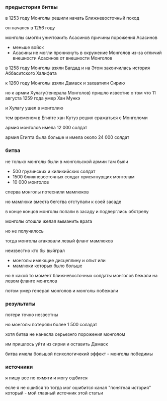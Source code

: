 ### предыстория битвы

в 1253 году Монголы решили начать Ближневосточный поход

он начался в 1256 году

монголы смогли уничтожить Асасинов
причины порожения Асасинов

- меньше войск
- Асасины не могли проникнуть в окружение Монголов из-за отличий внешности Асасинов от внешности Монголов

в 1258 году Монголы взяли Багдад и на Этом закончилась история Аббаситского Халифата

к 1260 году Монголы взяли Дамаск и захватили Сирию

но к армии Хулагу(генерала Монголов) пришло известие о том что 11 августа 1259 года умер Хан Мункэ

и Хулагу ушел в монголию

тем временем в Египте хан Кутуз решил сражаться с Монголоми

армия монголов имела 12 000 солдат

армия Египта была больше и имела около 24 000 солдат

### битва

не только монголы были в монгольской армии там были

- 500 грузинских и киликийских солдат
- 1500 ближневосточных солдат присягнувщих монголам
- 10 000 монголов

сперва монголы потеснили мамлюков

но мамлюки вместа бегства отступали к соей засаде

в конце концов монголы попали в засаду и подверглись обстрелу

монголы отошли желая выманить врага

но не получилось

тогда монголы атаковали левый фланг мамлюков

неизвестно кто бы выйграл

- монголы имеющие дисцеплину и опыт или
- мамлюки которых было больше

но в какой то момент ближневосточных солдаты монголов бежали на левом фланге монголов

потом умер генерал монголов и монголы побежали

### результаты

потери точно незвестны

но монголы потеряли более 1 500 соладат

хотя битва не нанесла серьезнго порожения монголом

им пришлось уйти из сирии и оставить Дамаск

битва имела большой психологичекий эффект - монголы победимы

### источники

я пишу все по пямяти и могу ошбится

есле я не ошибся то тогда мог ошибится канал "понятная история" который - мой главный источник этой статьи
